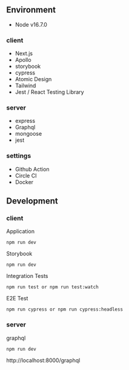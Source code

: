 ## Environment

- Node v16.7.0

### client

- Next.js
- Apollo
- storybook
- cypress
- Atomic Design
- Tailwind
- Jest / React Testing Library

### server

- express
- Graphql
- mongoose
- jest

### settings

- Github Action
- Circle CI
- Docker

## Development

### client

Application

```
npm run dev
```

Storybook

```
npm run dev
```

Integration Tests

```
npm run test or npm run test:watch
```

E2E Test

```
npm run cypress or npm run cypress:headless
```

### server

graphql

```
npm run dev
```

http://localhost:8000/graphql
